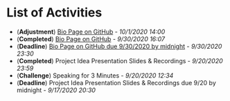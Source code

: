 # List of Activities

* (**Adjustment**) [Bio Page on GitHub](https://dev.azure.com/CIS5800-Team5/SubTracker/_sprints/taskboard/SubTracker%20Team/SubTracker/Sprint%201?workitem=3) - _10/1/2020 14:00_
* (**Completed**) [Bio Page on GitHub](https://dev.azure.com/CIS5800-Team5/SubTracker/_sprints/taskboard/SubTracker%20Team/SubTracker/Sprint%201?workitem=3) - _9/30/2020 16:07_
* (**Deadline**) [Bio Page on GitHub due 9/30/2020 by midnight](https://dev.azure.com/CIS5800-Team5/SubTracker/_sprints/taskboard/SubTracker%20Team/SubTracker/Sprint%201?workitem=3) - _9/30/2020 23:30_
* (**Completed**) Project Idea Presentation Slides & Recordings - _9/20/2020 23:59_
* (**Challenge**) Speaking for 3 Minutes - _9/20/2020 12:34_
* (**Deadline**) Project Idea Presentation Slides & Recordings due 9/20 by midnight - _9/17/2020 20:30_